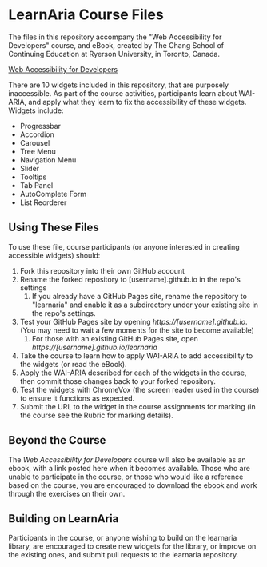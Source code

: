 # LearnAria Course Files
The files in this repository accompany the "Web Accessibility for Developers" course, and eBook, created by The Chang School of Continuing Education at Ryerson University, in Toronto, Canada.

[Web Accessibility for Developers](https://de.ryerson.ca/wa/advanced/)

There are 10 widgets included in this repository, that are purposely inaccessible. As part of the course activities, participants learn about WAI-ARIA, and apply what they learn to fix the accessibility of these widgets. Widgets include:

* Progressbar
* Accordion
* Carousel
* Tree Menu
* Navigation Menu
* Slider
* Tooltips
* Tab Panel
* AutoComplete Form
* List Reorderer

## Using These Files
To use these file, course participants (or anyone interested in creating accessible widgets) should:

1. Fork this repository into their own GitHub account
1. Rename the forked repository to [username].github.io in the repo's settings
	1. If you already have a GitHub Pages site, rename the repository to "learnaria" and enable it as a subdirectory under your existing site in the repo's settings.
1. Test your GitHub Pages site by opening _https://[username].github.io_. (You may need to wait a few moments for the site to become available)
	1. For those with an existing GitHub Pages site, open _https://[username].github.io/learnaria_
1. Take the course to learn how to apply WAI-ARIA to add accessibility to the widgets (or read the eBook).
1. Apply the WAI-ARIA described for each of the widgets in the course, then commit those changes back to your forked repository.
1. Test the widgets with ChromeVox (the screen reader used in the course) to ensure it functions as expected.
1. Submit the URL to the widget in the course assignments for marking (in the course see the Rubric for marking details).

## Beyond the Course
The _Web Accessibility for Developers_ course will also be available as an ebook, with a link posted here when it becomes available. Those who are unable to participate in the course, or those who would like a reference based on the course, you are encouraged to download the ebook and work through the exercises on their own.

## Building on LearnAria
Participants in the course, or anyone wishing to build on the learnaria library, are encouraged to create new widgets for the library, or improve on the existing ones, and submit pull requests to the learnaria repository. 
